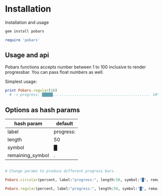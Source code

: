 # Installation

Installation and usage
```sh
gem install pobars
```
```rb
require 'pobars'
```



## Usage and api

Pobars functions accepts number between 1 to 100 inclusive to render progressbar.
You can pass float numbers as well.

Simplest usage:
```rb
print Pobars.regular(10)
  # -> progress: █████............................................. 10% 
```

## Options as hash params

| hash param       | default   |
|------------------|-----------|
| label            | progress: |
| length           | 50        |
| symbol           | █         |
| remaining_symbol | .         |

```rb

# Change params to produce different progress bars.

Pobars.circular(percent, label:"progress:", length:50, symbol:"█", remaining_symbol:".")

Pobars.regular(percent, label:"progress:", length:50, symbol:"█", remaining_symbol:".")

```

